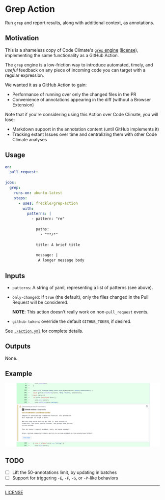 # Grep Action

Run `grep` and report results, along with additional context, as annotations.

## Motivation

This is a shameless copy of Code Climate's [`grep` engine][grep-engine]
([license][grep-license]), implementing the same functionality as a GitHub
Action.

[grep-engine]: https://docs.codeclimate.com/docs/grep
[grep-license]: https://github.com/codeclimate/codeclimate-grep/blob/master/LICENSE

The `grep` engine is a low-friction way to introduce automated, timely, and
*useful* feedback on any piece of incoming code you can target with a regular
expression.

We wanted it as a GitHub Action to gain:

- Performance of running over only the changed files in the PR
- Convenience of annotations appearing in the diff (without a Browser Extension)

Note that if you're considering using this Action over Code Climate, you will
lose:

- Markdown support in the annotation content (until GitHub implements it)
- Tracking extant Issues over time and centralizing them with other Code Climate
  analyses

## Usage

```yaml
on:
  pull_request:

jobs:
  grep:
    runs-on: ubuntu-latest
    steps:
      - uses: freckle/grep-action
        with:
          patterns: |
            - pattern: "re"

              paths:
                - "**/*"

              title: A brief title

              message: |
               A longer message body
```

## Inputs

- `patterns`: A string of yaml, representing a list of patterns (see above).

- `only-changed`: If `true` (the default), only the files changed in the Pull
  Request will be considered.

  **NOTE**: This action doesn't really work on non-`pull_request` events.

- `github-token`: override the default `GITHUB_TOKEN`, if desired.

See [`./action.yml`](./action.yml) for complete details.

## Outputs

None.

## Example

![](./screenshot.png)

## TODO

- [ ] Lift the 50-annotations limit, by updating in batches
- [ ] Support for triggering `-E`, `-F`, `-G`, or `-P`-like behaviors

---

[LICENSE](./LICENSE)
